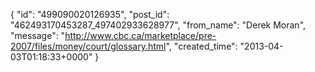  {
   "id": "499090020126935",
   "post_id": "462493170453287_497402933628977",
   "from_name": "Derek Moran",
   "message": "http://www.cbc.ca/marketplace/pre-2007/files/money/court/glossary.html",
   "created_time": "2013-04-03T01:18:33+0000"
 }
